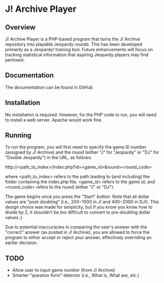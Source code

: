 J! Archive Player
==================
				
Overview
---------
J! Archive Player is a PHP-based program that turns the J! Archive repository into playable Jeopardy rounds. This has been developed primarily as a Jeopardy! training tool. Future enhancements will focus on tracking statistical information that aspiring Jeopardy players may find pertinent.

Documentation
---------------
The documentation can be found in GitHub

Installation
-------------
No installation is required. However, for the PHP code to run, you will need to install a web server. Apache would work fine.

Running
--------
To run the program, you will first need to specify the game ID number (assigned by J! Archive) and the round (either "J" for "Jeopardy" or "DJ" for "Double Jeopardy") in the URL, as follows:

http://<path_to_index>/index.php?id=<game_id>&round=<round_code>

where <path_to_index> refers to the path leading to (and including) the folder containing the index.php file; <game_id> refers to the game id; and <round_code> refers to the round (either "J" or "DJ").

The game begins once you press the "Start" button. Note that all dollar values are "post-doubling" (i.e., $200-$1000 in J! and $400-$2000 in DJ!). This design choice was made for simplicity, but if you know you know how to divide by 2, it shouldn't be too difficult to convert to pre-doubling dollar values ;)

Due to potential inaccuracies in comparing the user's answer with the "correct" answer (as posted in J! Archive), you are allowed to force the program to either accept or reject your answer, effectively overriding an earlier decision.

TODO
-----

- Allow user to input game number (from J! Archive)
- Smarter "question form" detector (i.e., What is, What are, etc.)